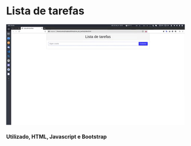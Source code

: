 #                         Lista de tarefas

![](https://github.com/carlosuhlmann/lista-tarefas/blob/master/gif.gif)

#### Utilizado, HTML, Javascript e Bootstrap

